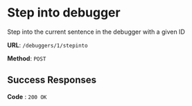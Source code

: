 # Step into debugger

Step into the current sentence in the debugger with a given ID

**URL**: `/debuggers/1/stepinto`

**Method**: `POST`

## Success Responses

**Code** : `200 OK`